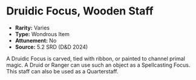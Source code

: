 # Druidic Focus, Wooden Staff

- **Rarity:** Varies
- **Type:** Wondrous Item
- **Attunement:** No
- **Source:** 5.2 SRD (D&D 2024)

A Druidic Focus is carved, tied with ribbon, or painted to channel primal magic. A Druid or Ranger can use such an object as a Spellcasting Focus. This staff can also be used as a Quarterstaff.
